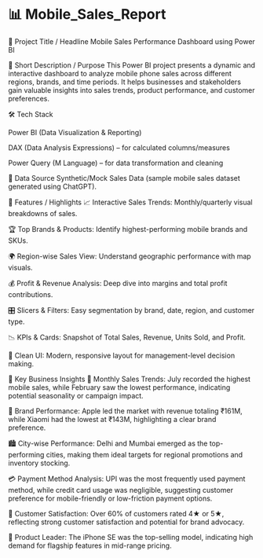 # 📊 Mobile_Sales_Report

📝 Project Title / Headline
Mobile Sales Performance Dashboard using Power BI

📌 Short Description / Purpose
This Power BI project presents a dynamic and interactive dashboard to analyze mobile phone sales across different regions, brands, and time periods. It helps businesses and stakeholders gain valuable insights into sales trends, product performance, and customer preferences.

🛠️ Tech Stack

Power BI (Data Visualization & Reporting)

DAX (Data Analysis Expressions) – for calculated columns/measures

Power Query (M Language) – for data transformation and cleaning

📂 Data Source
Synthetic/Mock Sales Data (sample mobile sales dataset generated using ChatGPT).

🌟 Features / Highlights
📈 Interactive Sales Trends: Monthly/quarterly visual breakdowns of sales.

🏆 Top Brands & Products: Identify highest-performing mobile brands and SKUs.

🌍 Region-wise Sales View: Understand geographic performance with map visuals.

💰 Profit & Revenue Analysis: Deep dive into margins and total profit contributions.

🎛️ Slicers & Filters: Easy segmentation by brand, date, region, and customer type.

📉 KPIs & Cards: Snapshot of Total Sales, Revenue, Units Sold, and Profit.

🧼 Clean UI: Modern, responsive layout for management-level decision making.

📌 Key Business Insights
📅 Monthly Sales Trends:
July recorded the highest mobile sales, while February saw the lowest performance, indicating potential seasonality or campaign impact.

🍎 Brand Performance:
Apple led the market with revenue totaling ₹161M, while Xiaomi had the lowest at ₹143M, highlighting a clear brand preference.

🏙️ City-wise Performance:
Delhi and Mumbai emerged as the top-performing cities, making them ideal targets for regional promotions and inventory stocking.

💳 Payment Method Analysis:
UPI was the most frequently used payment method, while credit card usage was negligible, suggesting customer preference for mobile-friendly or low-friction payment options.

🌟 Customer Satisfaction:
Over 60% of customers rated 4★ or 5★, reflecting strong customer satisfaction and potential for brand advocacy.

📱 Product Leader:
The iPhone SE was the top-selling model, indicating high demand for flagship features in mid-range pricing.
